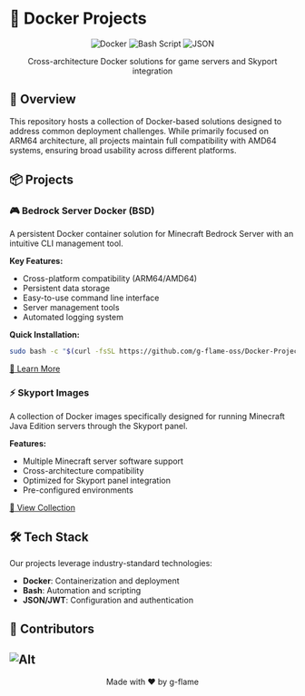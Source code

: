 # 🐳 Docker Projects

<div align="center">

![Docker](https://img.shields.io/badge/docker-%230db7ed.svg?style=for-the-badge&logo=docker&logoColor=white)
![Bash Script](https://img.shields.io/badge/bash_script-%23121011.svg?style=for-the-badge&logo=gnu-bash&logoColor=white)
![JSON](https://img.shields.io/badge/JWT-black?style=for-the-badge&logo=JSON%20web%20tokens)

Cross-architecture Docker solutions for game servers and Skyport integration
</div>

## 🚀 Overview

This repository hosts a collection of Docker-based solutions designed to address common deployment challenges. While primarily focused on ARM64 architecture, all projects maintain full compatibility with AMD64 systems, ensuring broad usability across different platforms.

## 📦 Projects

### 🎮 Bedrock Server Docker (BSD)

A persistent Docker container solution for Minecraft Bedrock Server with an intuitive CLI management tool.

**Key Features:**
- Cross-platform compatibility (ARM64/AMD64)
- Persistent data storage
- Easy-to-use command line interface
- Server management tools
- Automated logging system

**Quick Installation:**
```bash
sudo bash -c "$(curl -fsSL https://github.com/g-flame-oss/Docker-Projects/raw/refs/heads/main/assets/other/bedrock-server/bsd-installer.sh)"
```

[📘 Learn More](https://github.com/g-flame/dockerimages-skyport/tree/main/assets/other/bedrock-server)

### ⚡ Skyport Images

A collection of Docker images specifically designed for running Minecraft Java Edition servers through the Skyport panel.

**Features:**
- Multiple Minecraft server software support
- Cross-architecture compatibility
- Optimized for Skyport panel integration
- Pre-configured environments

[🔗 View Collection](https://github.com/g-flame/dockerimages-skyport/tree/main/assets/skyport)

## 🛠️ Tech Stack

Our projects leverage industry-standard technologies:
- **Docker**: Containerization and deployment
- **Bash**: Automation and scripting
- **JSON/JWT**: Configuration and authentication

## 👥 Contributors

![Alt](https://repobeats.axiom.co/api/embed/f965d93e7316de6fc52e7f98143fc49e4eb009bf.svg "Repobeats analytics image")
---

<div align="center">
Made with ❤️ by g-flame
</div>

